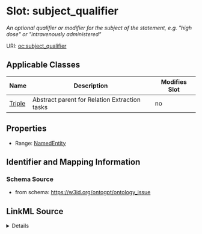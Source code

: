 

# Slot: subject_qualifier


_An optional qualifier or modifier for the subject of the statement, e.g. "high dose" or "intravenously administered"_



URI: [oc:subject_qualifier](http://w3id.org/ontogpt/ontology-class-templatesubject_qualifier)



<!-- no inheritance hierarchy -->





## Applicable Classes

| Name | Description | Modifies Slot |
| --- | --- | --- |
| [Triple](Triple.md) | Abstract parent for Relation Extraction tasks |  no  |







## Properties

* Range: [NamedEntity](NamedEntity.md)





## Identifier and Mapping Information







### Schema Source


* from schema: https://w3id.org/ontogpt/ontology_issue




## LinkML Source

<details>
```yaml
name: subject_qualifier
description: An optional qualifier or modifier for the subject of the statement, e.g.
  "high dose" or "intravenously administered"
from_schema: https://w3id.org/ontogpt/ontology_issue
rank: 1000
alias: subject_qualifier
owner: Triple
domain_of:
- Triple
range: NamedEntity

```
</details>